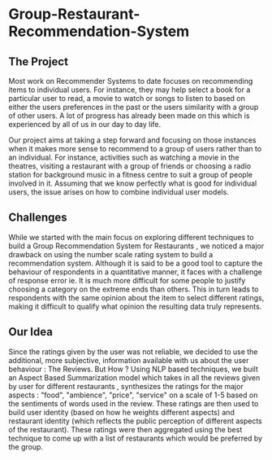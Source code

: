 # Group-Restaurant-Recommendation-System

## The Project

Most work on Recommender Systems to date focuses on recommending items to individual users. For instance, they may help select a book for a particular user to read, a movie to watch or songs to listen to based on either the users preferences in the past or the users similarity with a group of other users. A lot of progress has already been made on this which is experienced by all of us in our day to day life.
 
Our project aims at taking a step forward and focusing on those instances when it makes more sense to recommend to a group of users rather than to an individual. For instance, activities such as watching a movie in the theatres, visiting a restaurant with a group of friends or choosing a radio station for background music in a fitness centre to suit a group of people involved in it. Assuming that we know perfectly what is good for individual users, the issue arises on how to combine individual user models.

## Challenges 

While we started with the main focus on exploring different techniques to build a Group Recommendation System for Restaurants , we noticed a major drawback on using the number scale rating system to build a recommendation system. Although it is said to be a good tool to capture the behaviour of respondents in a quantitative manner, it faces with a challenge of response error ie. It is much more difficult for some people to justify choosing a category on the extreme ends than others. This in turn leads to respondents with the same opinion about the item to select different ratings, making it difficult to qualify what opinion the resulting data truly represents.
 
## Our Idea
 
Since the ratings given by the user was not reliable, we decided to use the additional, more subjective, information available with us about the user behaviour : The Reviews.
But How ?  Using NLP based techniques, we built an Aspect Based Summarization model which takes in all the reviews given by user for different restaurants , synthesizes the ratings for the major aspects : "food", "ambience", "price", "service" on a scale of 1-5  based on the sentiments of words used in the review. These ratings are then used to build user identity (based on how he weights different aspects) and restaurant identity (which reflects the public perception of different aspects of the restaurant). These ratings were then aggregated using the best technique to come up with a list of restaurants which would be preferred by the group.
